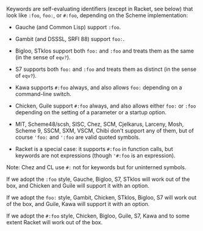 Keywords are self-evaluating identifiers (except in Racket, see below)
that look like `:foo`, `foo:`, or `#:foo`, depending on the Scheme implementation:

*  Gauche (and Common Lisp) support `:foo`.

*  Gambit (and DSSSL, SRFI 88) support `foo:`.

*  Bigloo, STklos support both `foo:` and `:foo` and treats them as the same (in the sense of `eqv?`).

*  S7 supports both `foo:` and `:foo` and treats them as distinct (in the sense of `eqv?`).

*  Kawa supports `#:foo` always, and also allows `foo:` depending on a command-line switch.

*  Chicken, Guile support `#:foo` always, and also allows either `foo:` or `:foo` depending on the setting of a parameter or a startup option.

*  MIT, Scheme48/scsh, SISC, Chez, SCM, CjeIkarus, Larceny, Mosh, Scheme 9, SSCM, SXM, VSCM, Chibi don't support any of them, but of course `'foo:` and `':foo` are valid quoted symbols.

*  Racket is a special case: it supports `#:foo` in function calls, but keywords are not expressions (though `'#:foo` is an expression).

Note: Chez and CL use `#:` not for keywords but for uninterned symbols.

If we adopt the `:foo` style, Gauche, Bigloo, S7, STklos will work out of the box,
and Chicken and Guile will support it with an option.

If we adopt the `foo:` style, Gambit, Chicken, STklos, Bigloo, S7 will work out of the box,
and Guile, Kawa will support it with an option.

If we adopt the `#:foo` style, Chicken, Bigloo, Guile, S7, Kawa and to some extent Racket will work out of the box.
